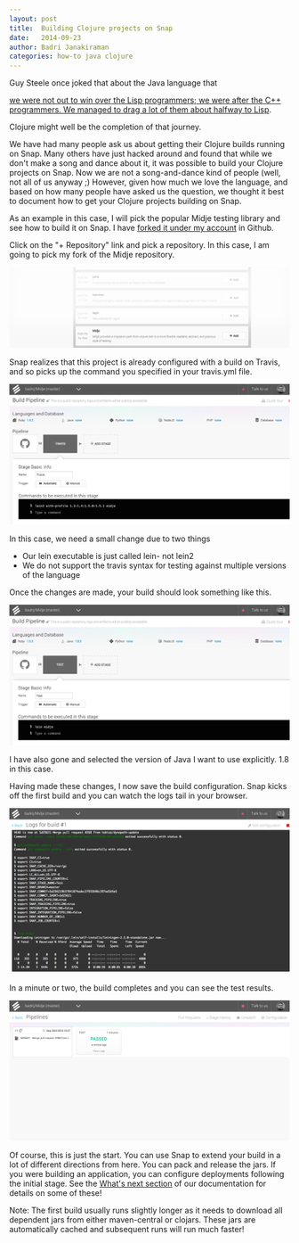 ```yaml
---
layout: post
title:  Building Clojure projects on Snap
date:   2014-09-23
author: Badri Janakiraman
categories: how-to java clojure
---
```


Guy Steele once joked that about the Java language that

[we were not out to win over the Lisp programmers; we were after the C++ programmers. We managed to drag a lot of them about halfway to Lisp](http://people.csail.mit.edu/gregs/ll1-discuss-archive-html/msg04045.html).

Clojure might well be the completion of that journey.

We have had many people ask us about getting their Clojure builds running on Snap. Many others have just hacked around and found that while we don't make a song and dance about it, it was possible to build your Clojure projects on Snap. Now we are not a song-and-dance kind of people (well, not all of us anyway ;) However, given how much we love the language, and based on how many people have asked us the question, we thought it best to document how to get your Clojure projects building on Snap.

As an example in this case, I will pick the popular Midje testing library and see how to build it on Snap. I have [forked it under my account](https://github.com/badrij/Midje) in Github.

Click on the "+ Repository" link and pick a repository. In this case, I am going to pick my fork of the Midje repository.

<img src="/assets/images/screenshots/clojure/02-select.png" class="screenshot"/>

Snap realizes that this project is already configured with a build on Travis, and so picks up the command you specified in your travis.yml file.

<img src="/assets/images/screenshots/clojure/03-default.png" class="screenshot"/>

In this case, we need a small change due to two things

* Our lein executable is just called lein- not lein2
* We do not support the travis syntax for testing against multiple versions of the language

Once the changes are made, your build should look something like this.

<img src="/assets/images/screenshots/clojure/04-configure.png" class="screenshot"/>

I have also gone and selected the version of Java I want to use explicitly. 1.8 in this case.

Having made these changes, I now save the build configuration. Snap kicks off the first build and you can watch the logs tail in your browser.

<img src="/assets/images/screenshots/clojure/06-running.png" class="screenshot"/>

In a minute or two, the build completes and you can see the test results.

<img src="/assets/images/screenshots/clojure/07-passed.png" class="screenshot"/>

Of course, this is just the start. You can use Snap to extend your build in a lot of different directions from here. You can pack and release the jars. If you were building an application, you can configure deployments following the initial stage. See the [What's next section](http://docs.snap-ci.com/getting-started/#whats-next) of our documentation for details on some of these!

Note: The first build usually runs slightly longer as it needs to download all dependent jars from either maven-central or clojars. These jars are automatically cached and subsequent runs will run much faster!
